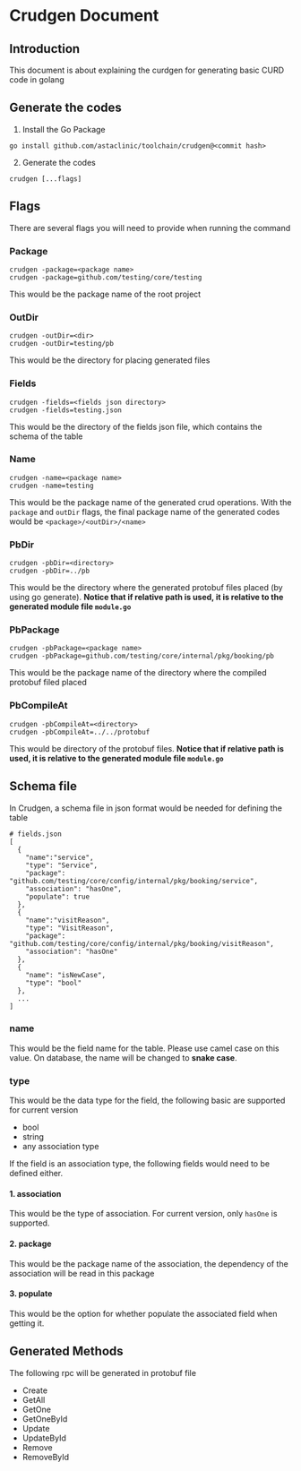# Crudgen Document

## Introduction

This document is about explaining the curdgen for generating basic CURD code in golang

## Generate the codes

1. Install the Go Package

```
go install github.com/astaclinic/toolchain/crudgen@<commit hash>
```

2. Generate the codes

```
crudgen [...flags]
```

## Flags

There are several flags you will need to provide when running the command

### Package

```
crudgen -package=<package name>
crudgen -package=github.com/testing/core/testing
```

This would be the package name of the root project

### OutDir

```
crudgen -outDir=<dir>
crudgen -outDir=testing/pb
```

This would be the directory for placing generated files

### Fields

```
crudgen -fields=<fields json directory>
crudgen -fields=testing.json
```

This would be the directory of the fields json file, which contains the schema of the table

### Name

```
crudgen -name=<package name>
crudgen -name=testing
```

This would be the package name of the generated crud operations. With the `package` and `outDir` flags, the final package name of the generated codes would be `<package>/<outDir>/<name>`

### PbDir

```
crudgen -pbDir=<directory>
crudgen -pbDir=../pb
```

This would be the directory where the generated protobuf files placed (by using go generate).
**Notice that if relative path is used, it is relative to the generated module file `module.go`**

### PbPackage

```
crudgen -pbPackage=<package name>
crudgen -pbPackage=github.com/testing/core/internal/pkg/booking/pb
```

This would be the package name of the directory where the compiled protobuf filed placed

### PbCompileAt

```
crudgen -pbCompileAt=<directory>
crudgen -pbCompileAt=../../protobuf
```

This would be directory of the protobuf files.
**Notice that if relative path is used, it is relative to the generated module file `module.go`**

## Schema file

In Crudgen, a schema file in json format would be needed for defining the table

```
# fields.json
[
  {
    "name":"service",
    "type": "Service",
    "package": "github.com/testing/core/config/internal/pkg/booking/service",
    "association": "hasOne",
    "populate": true
  },
  {
    "name":"visitReason",
    "type": "VisitReason",
    "package": "github.com/testing/core/config/internal/pkg/booking/visitReason",
    "association": "hasOne"
  },
  {
    "name": "isNewCase",
    "type": "bool"
  },
  ...
]
```

### name

This would be the field name for the table. Please use camel case on this value. On database, the name will be changed to **snake case**.

### type

This would be the data type for the field, the following basic are supported for current version

- bool
- string
- any association type

If the field is an association type, the following fields would need to be defined either.

#### 1. association

This would be the type of association. For current version, only `hasOne` is supported.

#### 2. package

This would be the package name of the association, the dependency of the association will be read in this package

#### 3. populate

This would be the option for whether populate the associated field when getting it.

## Generated Methods

The following rpc will be generated in protobuf file

- Create
- GetAll
- GetOne
- GetOneById
- Update
- UpdateById
- Remove
- RemoveById
